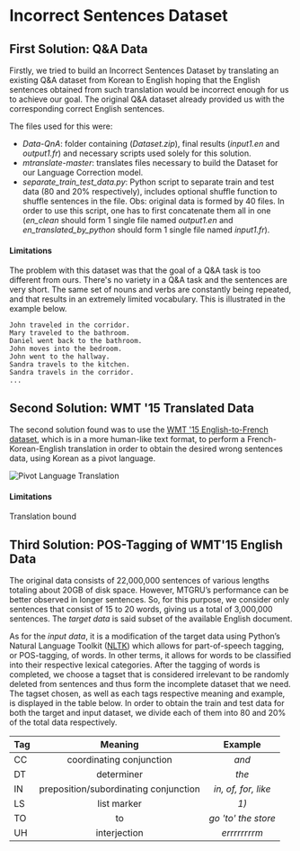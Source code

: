 
# Incorrect Sentences Dataset

## First Solution: Q&A Data
Firstly, we tried to build an Incorrect Sentences Dataset by translating an existing Q&A dataset from Korean to English hoping that the English sentences obtained from such translation would be incorrect enough for us to achieve our goal. The original Q&A dataset already provided us with the corresponding correct English sentences.

The files used for this were:
* *Data-QnA*: folder containing (*Dataset.zip*), final results (*input1.en* and *output1.fr*) and necessary scripts used solely for this solution.
* *mtranslate-master*: translates files necessary to build the Dataset for our Language Correction model.
* *separate_train_test_data.py*: Python script to separate train and test data (80 and 20% respectively), includes optional shuffle function to shuffle sentences in the file. Obs: original data is formed by 40 files. In order to use this script, one has to first concatenate them all in one (*en_clean* should form 1 single file named *output1.en* and *en_translated_by_python* should form 1 single file named *input1.fr*).


#### Limitations
The problem with this dataset was that the goal of a Q&A task is too different from ours. There's no variety in a Q&A task and the sentences are very short. The same set of nouns and verbs are constantly being repeated, and that results in an extremely limited vocabulary. This is illustrated in the example below.

```
John traveled in the corridor.
Mary traveled to the bathroom.
Daniel went back to the bathroom.
John moves into the bedroom.
John went to the hallway.
Sandra travels to the kitchen.
Sandra travels in the corridor.
...
```

## Second Solution: WMT '15 Translated Data
The second solution found was to use the [WMT '15 English-to-French dataset](http://www.statmt.org/wmt15/translation-task.html), which is in a more human-like text format, to perform a French-Korean-English translation in order to obtain the desired wrong sentences data, using Korean as a pivot language.

![Pivot Language Translation](https://github.com/gcunhase/LanguageCorrection/blob/master/images/translationPivotLanguage.png "Pivot Language Translation")


#### Limitations
Translation bound


## Third Solution: POS-Tagging of WMT'15 English Data
The original data consists of 22,000,000 sentences of various lengths totaling about 20GB of disk space. However, MTGRU’s performance can be better observed in longer sentences. So, for this purpose, we consider only sentences that consist of 15 to 20 words, giving us a total of 3,000,000 sentences. The *target data* is said subset of the available English document.

As for the *input data*, it is a modification of the target data using Python’s Natural Language Toolkit ([NLTK](http://www.nltk.org/)) which allows for part-of-speech tagging, or POS-tagging, of words. In other terms, it allows for words to be classified into their respective lexical categories. After the tagging of words is completed, we choose a tagset that is considered irrelevant to be randomly deleted from sentences and thus form the incomplete dataset that we need. The tagset chosen, as well as each tags respective meaning and example, is displayed in the table below. In order to obtain the train and test data for both the target and input dataset, we divide each of them into 80 and 20% of the total data respectively.


| Tag        | Meaning           | Example  |
| ------------- |:-------------:|:-----:|
| CC | coordinating conjunction | *and* |
| DT | determiner | *the* |
| IN | preposition/subordinating conjunction | *in, of, for, like* |
| LS | list marker | *1)* |
| TO | to	| *go 'to' the store* |
| UH | interjection | *errrrrrrrm* |


